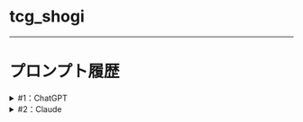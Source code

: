 # tcg_shogi

---
# プロンプト履歴

<details><summary>#1：ChatGPT</summary>

```
5マス将棋を生成AIに作ってもらう場合のプロンプトを考えて
```

* 結果として #2 が出力された。たたき台としては十分だと思う

</details>

<details><summary>#2：Claude</summary>

```
5x5の将棋ボードを使ったシンプルな将棋ゲームを作成してほしい。以下の要素を含めてください：
1. プレイヤーは各自、王、飛車、角の3つの駒を持つ。
2. 駒の動きとルールは通常の将棋に基づくが、ボードは5x5のサイズ。
3. ゲームの目的は相手の王を取ること。
4. 取った駒はそのままゲームから除外される。
5. プレイヤーが交互に駒を動かすターン制で、勝者が決まるまで繰り返す。
6. ゲームの開始時にランダムに駒の配置を決定する機能も追加してほしい。
このゲームのルールや駒の動きについて、具体的に説明して、簡単にプレイできるインターフェースを提案してください。
```

* この出力結果をよく推敲していなかったせいで 4. のような従来の将棋からは外れるような指示をしてしまった。見直し大事。

</details>
